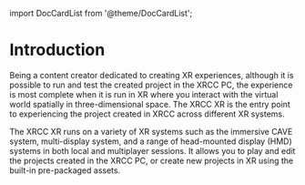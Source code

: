 import DocCardList from '@theme/DocCardList';

# Introduction

Being a content creator dedicated to creating XR experiences, although it is possible to run and test the created project in the XRCC PC, the experience is most complete when it is run in XR where you interact with the virtual world spatially in three-dimensional space. The XRCC XR is the entry point to experiencing the project created in XRCC across different XR systems.

The XRCC XR runs on a variety of XR systems such as the immersive CAVE system, multi-display system, and a range of head-mounted display (HMD) systems in both local and multiplayer sessions. It allows you to play and edit the projects created in the XRCC PC, or create new projects in XR using the built-in pre-packaged assets.

<DocCardList />